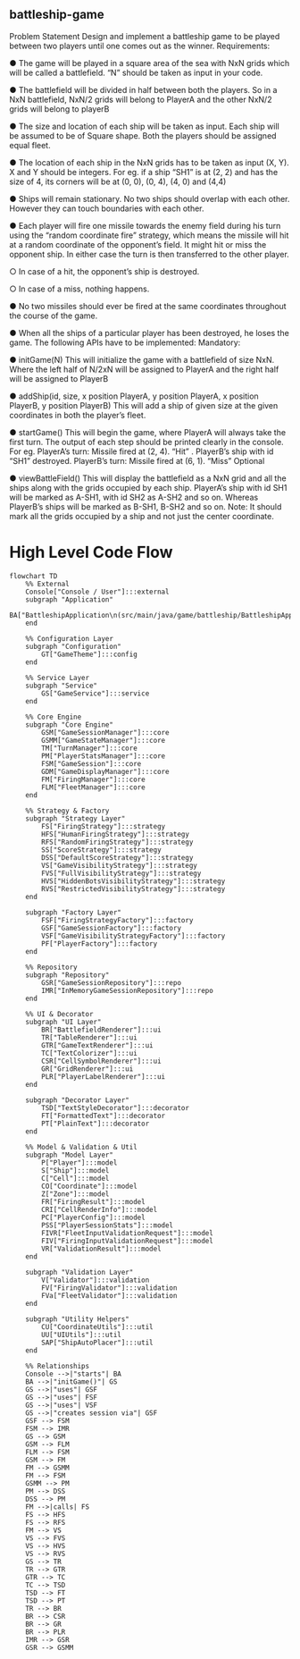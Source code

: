 ## battleship-game

Problem Statement
Design and implement a battleship game to be played between two players until one comes out
as the winner.
Requirements:

● The game will be played in a square area of the sea with NxN grids which will be called
a battlefield. “N” should be taken as input in your code.

● The battlefield will be divided in half between both the players. So in a NxN battlefield,
NxN/2 grids will belong to PlayerA and the other NxN/2 grids will belong to playerB

● The size and location of each ship will be taken as input. Each ship will be assumed to
be of Square shape. Both the players should be assigned equal fleet.

● The location of each ship in the NxN grids has to be taken as input (X, Y). X and Y
should be integers. For eg. if a ship “SH1” is at (2, 2) and has the size of 4, its corners
will be at (0, 0), (0, 4), (4, 0) and (4,4)

● Ships will remain stationary. No two ships should overlap with each other. However they
can touch boundaries with each other.

● Each player will fire one missile towards the enemy field during his turn using the
“random coordinate fire” strategy, which means the missile will hit at a random
coordinate of the opponent’s field. It might hit or miss the opponent ship. In either case
the turn is then transferred to the other player.

○ In case of a hit, the opponent’s ship is destroyed.

○ In case of a miss, nothing happens.

● No two missiles should ever be fired at the same coordinates throughout the course
of the game.

● When all the ships of a particular player has been destroyed, he loses the game.
The following APIs have to be implemented:
Mandatory:

● initGame(N)
This will initialize the game with a battlefield of size NxN. Where the left half of
N/2xN will be assigned to PlayerA and the right half will be assigned to PlayerB

● addShip(id, size, x position PlayerA, y position PlayerA, x position PlayerB, y position
PlayerB)
This will add a ship of given size at the given coordinates in both the player’s
fleet.

● startGame()
This will begin the game, where PlayerA will always take the first turn. The output
of each step should be printed clearly in the console.
For eg.
PlayerA’s turn: Missile fired at (2, 4).
“Hit”
. PlayerB’s ship with id “SH1”
destroyed.
PlayerB’s turn: Missile fired at (6, 1).
“Miss”
Optional

● viewBattleField()
This will display the battlefield as a NxN grid and all the ships along with the grids
occupied by each ship. PlayerA’s ship with id SH1 will be marked as A-SH1, with
id SH2 as A-SH2 and so on. Whereas PlayerB’s ships will be marked as B-SH1,
B-SH2 and so on.
Note: It should mark all the grids occupied by a ship and not just the center
coordinate.

# High Level Code Flow

```mermaid
flowchart TD
    %% External
    Console["Console / User"]:::external
    subgraph "Application"
        BA["BattleshipApplication\n(src/main/java/game/battleship/BattleshipApplication.java)"]:::external
    end

    %% Configuration Layer
    subgraph "Configuration" 
        GT["GameTheme"]:::config
    end

    %% Service Layer
    subgraph "Service" 
        GS["GameService"]:::service
    end

    %% Core Engine
    subgraph "Core Engine"
        GSM["GameSessionManager"]:::core
        GSMM["GameStateManager"]:::core
        TM["TurnManager"]:::core
        PM["PlayerStatsManager"]:::core
        FSM["GameSession"]:::core
        GDM["GameDisplayManager"]:::core
        FM["FiringManager"]:::core
        FLM["FleetManager"]:::core
    end

    %% Strategy & Factory
    subgraph "Strategy Layer"
        FS["FiringStrategy"]:::strategy
        HFS["HumanFiringStrategy"]:::strategy
        RFS["RandomFiringStrategy"]:::strategy
        SS["ScoreStrategy"]:::strategy
        DSS["DefaultScoreStrategy"]:::strategy
        VS["GameVisibilityStrategy"]:::strategy
        FVS["FullVisibilityStrategy"]:::strategy
        HVS["HiddenBotsVisibilityStrategy"]:::strategy
        RVS["RestrictedVisibilityStrategy"]:::strategy
    end

    subgraph "Factory Layer"
        FSF["FiringStrategyFactory"]:::factory
        GSF["GameSessionFactory"]:::factory
        VSF["GameVisibilityStrategyFactory"]:::factory
        PF["PlayerFactory"]:::factory
    end

    %% Repository
    subgraph "Repository"
        GSR["GameSessionRepository"]:::repo
        IMR["InMemoryGameSessionRepository"]:::repo
    end

    %% UI & Decorator
    subgraph "UI Layer"
        BR["BattlefieldRenderer"]:::ui
        TR["TableRenderer"]:::ui
        GTR["GameTextRenderer"]:::ui
        TC["TextColorizer"]:::ui
        CSR["CellSymbolRenderer"]:::ui
        GR["GridRenderer"]:::ui
        PLR["PlayerLabelRenderer"]:::ui
    end

    subgraph "Decorator Layer"
        TSD["TextStyleDecorator"]:::decorator
        FT["FormattedText"]:::decorator
        PT["PlainText"]:::decorator
    end

    %% Model & Validation & Util
    subgraph "Model Layer"
        P["Player"]:::model
        S["Ship"]:::model
        C["Cell"]:::model
        CO["Coordinate"]:::model
        Z["Zone"]:::model
        FR["FiringResult"]:::model
        CRI["CellRenderInfo"]:::model
        PC["PlayerConfig"]:::model
        PSS["PlayerSessionStats"]:::model
        FIVR["FleetInputValidationRequest"]:::model
        FIV["FiringInputValidationRequest"]:::model
        VR["ValidationResult"]:::model
    end

    subgraph "Validation Layer"
        V["Validator"]:::validation
        FV["FiringValidator"]:::validation
        FVa["FleetValidator"]:::validation
    end

    subgraph "Utility Helpers"
        CU["CoordinateUtils"]:::util
        UU["UIUtils"]:::util
        SAP["ShipAutoPlacer"]:::util
    end

    %% Relationships
    Console -->|"starts"| BA
    BA -->|"initGame()"| GS
    GS -->|"uses"| GSF
    GS -->|"uses"| FSF
    GS -->|"uses"| VSF
    GS -->|"creates session via"| GSF
    GSF --> FSM
    FSM --> IMR
    GS --> GSM
    GSM --> FLM
    FLM --> FSM
    GSM --> FM
    FM --> GSMM
    FM --> FSM
    GSMM --> PM
    PM --> DSS
    DSS --> PM
    FM -->|calls| FS
    FS --> HFS
    FS --> RFS
    FM --> VS
    VS --> FVS
    VS --> HVS
    VS --> RVS
    GS --> TR
    TR --> GTR
    GTR --> TC
    TC --> TSD
    TSD --> FT
    TSD --> PT
    TR --> BR
    BR --> CSR
    BR --> GR
    BR --> PLR
    IMR --> GSR
    GSR --> GSMM
```
